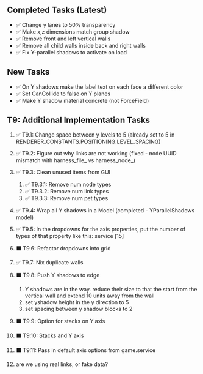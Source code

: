 
## Completed Tasks (Latest)
- ✅ Change y lanes to 50% transparency
- ✅ Make x,z dimensions match group shadow
- ✅ Remove front and left vertical walls
- ✅ Remove all child walls inside back and right walls
- ✅ Fix Y-parallel shadows to activate on load

## New Tasks
- ✅ On Y shadows make the label text on each face a different color
- ✅ Set CanCollide to false on Y planes
- ✅ Make Y shadow material concrete (not ForceField)

## T9: Additional Implementation Tasks

1. ✅ T9.1: Change space between y levels to 5 (already set to 5 in RENDERER_CONSTANTS.POSITIONING.LEVEL_SPACING)
2. ✅ T9.2: Figure out why links are not working (fixed - node UUID mismatch with harness_file_ vs harness_node_)
3. ✅ T9.3: Clean unused items from GUI
   1. ✅ T9.3.1: Remove num node types
   2. ✅ T9.3.2: Remove num link types
   3. ✅ T9.3.3: Remove num pet types
4. ✅ T9.4: Wrap all Y shadows in a Model (completed - YParallelShadows model)
5. ✅ T9.5: In the dropdowns for the axis properties, put the number of types of that property like this: service [15]
6. ⬛ T9.6: Refactor dropdowns into grid
7. ✅ T9.7: Nix duplicate walls
8. ⬛ T9.8: Push Y shadows to edge
   1. Y shadows are in the way.  reduce their size to that the start from the vertical wall and extend 10 units away from the wall
   2. set yshadow height in the y direction to 5
   3. set spacing between y shadow blocks to 2    

9. ⬛ T9.9: Option for stacks on Y axis
10. ⬛ T9.10: Stacks and Y axis
11. ⬛ T9.11: Pass in default axis options from game.service
12. are we using real links, or fake data?